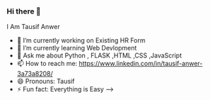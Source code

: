 ### Hi there 👋
I Am Tausif Anwer

- 🔭 I’m currently working on Existing HR Form
- 🌱 I’m currently learning Web Devlopment
- 💬 Ask me about  Python , FLASK ,HTML ,CSS ,JavaScript
- 📫 How to reach me: https://www.linkedin.com/in/tausif-anwer-3a73a8208/
- 😄 Pronouns: Tausif 
- ⚡ Fun fact: Everything is Easy 
-->
